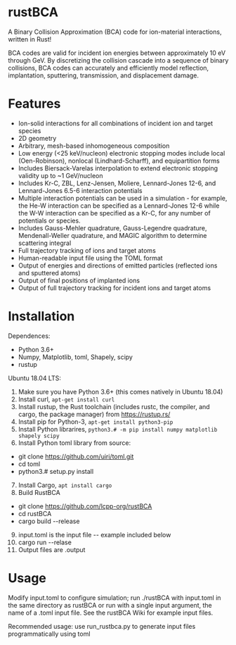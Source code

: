 # rustBCA

A Binary Collision Approximation (BCA) code for ion-material interactions, written in Rust!

BCA codes are valid for incident ion energies between approximately 10 eV  through GeV. By discretizing the collision cascade into a sequence of binary collisions, BCA codes can accurately and efficiently model reflection, implantation, sputtering, transmission, and displacement damage.

# Features

* Ion-solid interactions for all combinations of incident ion and target species
* 2D geometry
* Arbitrary, mesh-based inhomogeneous composition
* Low energy (<25 keV/nucleon) electronic stopping modes include local (Oen-Robinson), nonlocal (Lindhard-Scharff), and equipartition forms
* Includes Biersack-Varelas interpolation to extend electronic stopping validity up to ~1 GeV/nucleon
* Includes Kr-C, ZBL, Lenz-Jensen, Moliere, Lennard-Jones 12-6, and Lennard-Jones 6.5-6 interaction potentials
* Multiple interaction potentials can be used in a simulation - for example, the He-W interaction can be specified as a Lennard-Jones 12-6 while the W-W interaction can be specified as a Kr-C, for any number of potentials or species.
* Includes Gauss-Mehler quadrature, Gauss-Legendre quadrature, Mendenall-Weller quadrature, and MAGIC algorithm to determine scattering integral
* Full trajectory tracking of ions and target atoms
* Human-readable input file using the TOML format
* Output of energies and directions of emitted particles (reflected ions and sputtered atoms)
* Output of final positions of implanted ions
* Output of full trajectory tracking for incident ions and target atoms

# Installation

Dependences:
* Python 3.6+
* Numpy, Matplotlib, toml, Shapely, scipy
* rustup

Ubuntu 18.04 LTS:
1. Make sure you have Python 3.6+ (this comes natively in Ubuntu 18.04)
2. Install curl, `apt-get install curl`
3. Install rustup, the Rust toolchain (includes rustc, the compiler, and cargo, the package manager) from https://rustup.rs/
4. Install pip for Python-3, `apt-get install python3-pip`
5. Install Python librarires, `python3.# -m pip install numpy matplotlib shapely scipy`
6. Install Python toml library from source:
- git clone https://github.com/uiri/toml.git
- cd toml
- python3.# setup.py install
7. Install Cargo, `apt install cargo`
8. Build RustBCA
- git clone https://github.com/lcpp-org/rustBCA
- cd rustBCA
- cargo build --release
9. input.toml is the input file -- example included below
10. cargo run --relase
11. Output files are .output

# Usage

Modify input.toml to configure simulation; run ./rustBCA with input.toml in the same directory as rustBCA or run with a single input argument, the name of a .toml input file. See the rustBCA Wiki for example input files.

Recommended usage: use run_rustbca.py to generate input files programmatically using toml
